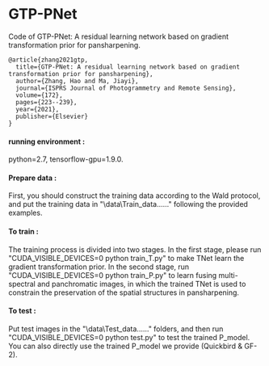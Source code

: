 # GTP-PNet
Code of GTP-PNet: A residual learning network based on gradient transformation prior for pansharpening.

````
@article{zhang2021gtp,
  title={GTP-PNet: A residual learning network based on gradient transformation prior for pansharpening},
  author={Zhang, Hao and Ma, Jiayi},
  journal={ISPRS Journal of Photogrammetry and Remote Sensing},
  volume={172},
  pages={223--239},
  year={2021},
  publisher={Elsevier}
}
````

#### running environment :<br>
python=2.7, tensorflow-gpu=1.9.0.

#### Prepare data :<br>
First, you should construct the training data according to the Wald protocol, and put the training data in "\data\Train_data\......" following the provided examples.

#### To train :<br>
The training process is divided into two stages. In the first stage, please run "CUDA_VISIBLE_DEVICES=0 python train_T.py" to make TNet learn the gradient transformation prior. In the second stage, run "CUDA_VISIBLE_DEVICES=0 python train_P.py" to learn fusing multi-spectral and panchromatic images, in which the trained TNet is used to constrain the preservation of the spatial structures in pansharpening.


#### To test :<br>
Put test images in the "\data\Test_data\......" folders, and then run "CUDA_VISIBLE_DEVICES=0 python test.py" to test the trained P_model.
You can also directly use the trained P_model we provide (Quickbird &  GF-2).
